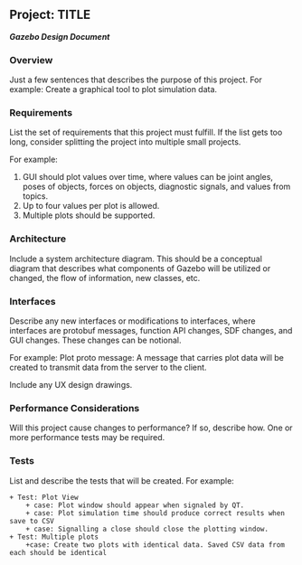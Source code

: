 ## Project: TITLE
***Gazebo Design Document***

### Overview

Just a few sentences that describes the purpose of this project. For example:
Create a graphical tool to plot simulation data.

### Requirements

List the set of requirements that this project must fulfill. If the list gets too long, consider splitting the project into multiple small projects.

For example:

1. GUI should plot values over time, where values can be joint angles, poses of objects, forces on objects, diagnostic signals, and values from topics.
1. Up to four values per plot is allowed.
1. Multiple plots should be supported.

### Architecture
Include a system architecture diagram. This should be a conceptual diagram that describes what components of Gazebo will be utilized or changed, the flow of information, new classes, etc.

### Interfaces
Describe any new interfaces or modifications to interfaces, where interfaces are protobuf messages, function API changes, SDF changes, and GUI changes. These changes can be notional.

For example:
Plot proto message: A message that carries plot data will be created to transmit data from the server to the client.

Include any UX design drawings.

### Performance Considerations
Will this project cause changes to performance? If so, describe how. One or more performance tests may be required.

### Tests
List and describe the tests that will be created. For example:

    + Test: Plot View
        + case: Plot window should appear when signaled by QT.
        + case: Plot simulation time should produce correct results when save to CSV
        + case: Signalling a close should close the plotting window.
    + Test: Multiple plots
        +case: Create two plots with identical data. Saved CSV data from each should be identical
